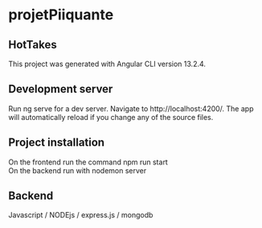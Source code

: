 # projetPiiquante

<h2>HotTakes</h2>
This project was generated with Angular CLI version 13.2.4.

<h2>Development server</h2>
Run ng serve for a dev server. Navigate to http://localhost:4200/. The app will automatically reload if you change any of the source files.

 <h2>Project installation</h2>
On the frontend run the command npm run start <br>
On the backend run with nodemon server

<h2>Backend</h2>

Javascript / NODEjs / express.js / mongodb


 
